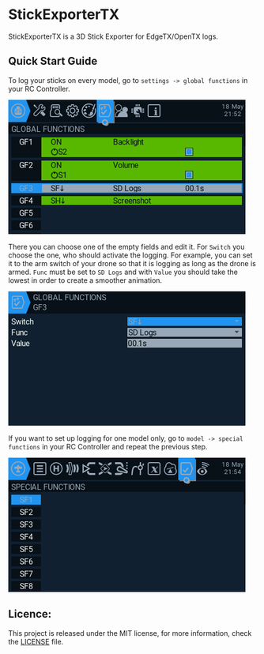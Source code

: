 # StickExporterTX

StickExporterTX is a 3D Stick Exporter for EdgeTX/OpenTX logs.

## Quick Start Guide

To log your sticks on every model, go to `settings -> global functions` in your RC Controller.

![global-functions](readme/pictures/global-functions.bmp)

There you can choose one of the empty fields and edit it.
For `Switch` you choose the one, who should activate the logging. For example, you can set it to the arm switch of your drone so that it is logging as long as the drone is armed.
`Func` must be set to `SD Logs` and with `Value` you should take the lowest in order to create a smoother animation.

![function-edit](readme/pictures/function-edit.bmp)

If you want to set up logging for one model only, go to `model -> special functions` in your RC Controller and repeat the previous step.

![special-functions](readme/pictures/special-functions.bmp)

## Licence:

This project is released under the MIT license, for more information, check the [LICENSE](LICENSE) file.
